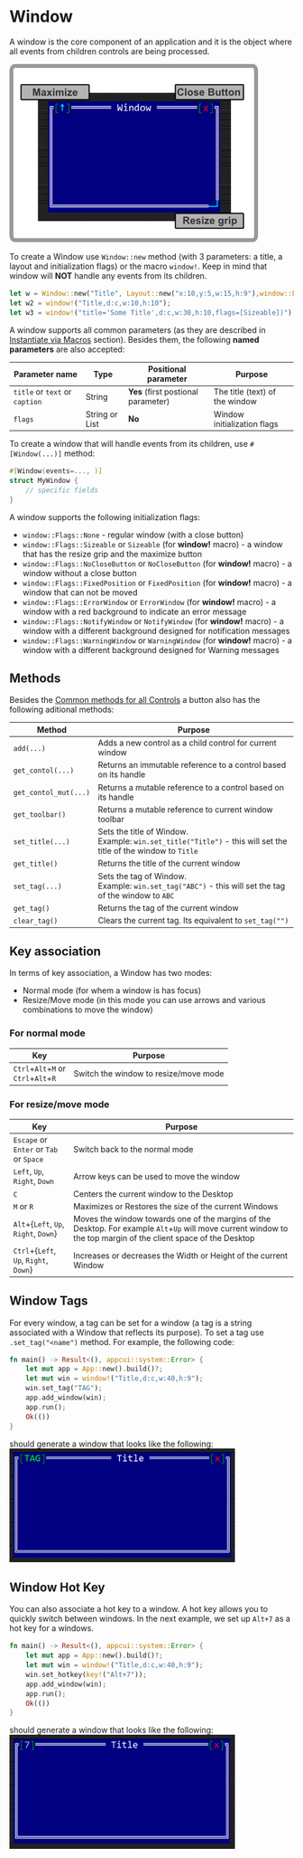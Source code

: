 # Window

A window is the core component of an application and it is the object where all events from children controls are being processed.

<img src="img/window.png"/>

To create a Window use `Window::new` method (with 3 parameters: a title, a layout and initialization flags) or the macro `window!`. Keep in mind that window will **NOT** handle any events from its children. 
```rs
let w = Window::new("Title", Layout::new("x:10,y:5,w:15,h:9"),window::Flags::None);
let w2 = window!("Title,d:c,w:10,h:10");
let w3 = window!("title='Some Title',d:c,w:30,h:10,flags=[Sizeable])");
```

A window supports all common parameters (as they are described in [Instantiate via Macros](../instantiate_via_macros.md) section). Besides them, the following **named parameters** are also accepted:

| Parameter name | Type | Positional parameter  | Purpose |
|----------------|------|-----------------------|---------|
| `title` or `text` or `caption` | String | **Yes** (first postional parameter) | The title (text) of the window |
| `flags` | String or List| **No** | Window initialization flags |

To create a window that will handle events from its children, use `#[Window(...)]` method:
```rs
#[Window(events=..., )]
struct MyWindow {
    // specific fields
}
```


A window supports the following initialization flags:
* `window::Flags::None` - regular window (with a close button)
* `window::Flags::Sizeable` or `Sizeable` (for **window!** macro) - a window that has the resize grip and the maximize button
* `window::Flags::NoCloseButton` or `NoCloseButton` (for **window!** macro) - a window without a close button
* `window::Flags::FixedPosition` or `FixedPosition` (for **window!** macro) - a window that can not be moved
* `window::Flags::ErrorWindow` or `ErrorWindow` (for **window!** macro) - a window with a red background to indicate an error message
* `window::Flags::NotifyWindow` or `NotifyWindow` (for **window!** macro) - a window with a different background designed for notification messages
* `window::Flags::WarningWindow` or `WarningWindow` (for **window!** macro) - a window with a different background designed for Warning messages


## Methods

Besides the [Common methods for all Controls](../common_methods.md) a button also has the following aditional methods:

| Method                 | Purpose                                                                             |
|------------------------|-------------------------------------------------------------------------------------|
| `add(...)`             | Adds a new control as a child control for current window |
| `get_contol(...)`      | Returns an immutable reference to a control based on its handle |
| `get_contol_mut(...)`  | Returns a mutable reference to a control based on its handle |
| `get_toolbar()`        | Returns a mutable reference to current window toolbar |
| `set_title(...)`       | Sets the title of Window.<br>Example: `win.set_title("Title")` - this will set the title of the window to `Title` |
| `get_title()`          | Returns the title of the current window |
| `set_tag(...)`         | Sets the tag of Window.<br>Example: `win.set_tag("ABC")` - this will set the tag of the window to `ABC` |
| `get_tag()`            | Returns the tag of the current window |
| `clear_tag()`          | Clears the current tag. Its equivalent to `set_tag("")` |

## Key association

In terms of key association, a Window has two modes:
* Normal mode (for whem a window is has focus)
* Resize/Move mode (in this mode you can use arrows and various combinations to move the window)

### For normal mode

| Key                   | Purpose                                                                             |
|-----------------------|-------------------------------------------------------------------------------------|
| `Ctrl`+`Alt`+`M` or <br> `Ctrl`+`Alt`+`R` | Switch the window to resize/move mode                           |

### For resize/move mode

| Key                   | Purpose                                                                             |
|-----------------------|-------------------------------------------------------------------------------------|
| `Escape` or `Enter` or `Tab` or `Space`   | Switch back to the normal mode                                  |
| `Left`, `Up`, `Right`, `Down`             | Arrow keys can be used to move the window |
| `C`                   | Centers the current window to the Desktop |
| `M` or `R`            | Maximizes or Restores the size of the current Windows |
| `Alt`+{`Left`, `Up`, `Right`, `Down`} | Moves the window towards one of the margins of the Desktop. For example `Alt`+`Up` will move current window to the top margin of the client space of the Desktop |
| `Ctrl`+{`Left`, `Up`, `Right`, `Down`} | Increases or decreases the Width or Height of the current Window |

## Window Tags

For every window, a tag can be set for a window (a tag is a string associated with a Window that reflects its purpose). To set a tag use `.set_tag("<name")` method.
For example, the following code:

```rs
fn main() -> Result<(), appcui::system::Error> {
    let mut app = App::new().build()?;
    let mut win = window!("Title,d:c,w:40,h:9");
    win.set_tag("TAG");
    app.add_window(win);
    app.run();
    Ok(())
}
```
should generate a window that looks like the following:
<img src="img/window_with_tag.png" width=400/>

## Window Hot Key

You can also associate a hot key to a window. A hot key allows you to quickly switch between windows. In the next example, we set up `Alt+7` as a hot key for a windows.

```rs
fn main() -> Result<(), appcui::system::Error> {
    let mut app = App::new().build()?;
    let mut win = window!("Title,d:c,w:40,h:9");
    win.set_hotkey(key!("Alt+7"));
    app.add_window(win);
    app.run();
    Ok(())
}
```
should generate a window that looks like the following:
<img src="img/window_with_key.png" width=400/>